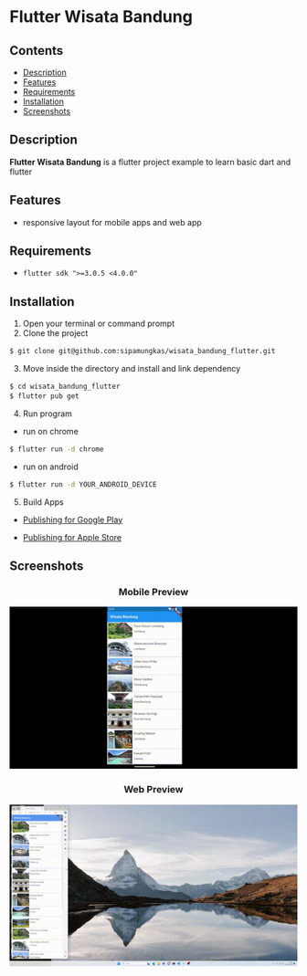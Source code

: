 # Flutter Wisata Bandung

## Contents

- [Description](#description)
- [Features](#features)
- [Requirements](#requirements)
- [Installation](#installation)
- [Screenshots](#screenshots)

## Description

**Flutter Wisata Bandung** is a flutter project example to learn basic dart and flutter

## Features

- responsive layout for mobile apps and web app

## Requirements

- `flutter sdk ">=3.0.5 <4.0.0"`

## Installation

1. Open your terminal or command prompt
2. Clone the project

```bash
$ git clone git@github.com:sipamungkas/wisata_bandung_flutter.git
```

3. Move inside the directory and install and link dependency

```bash
$ cd wisata_bandung_flutter
$ flutter pub get
```

4. Run program

- run on chrome

```bash
$ flutter run -d chrome
```

- run on android

```bash
$ flutter run -d YOUR_ANDROID_DEVICE
```

5. Build Apps

- [Publishing for Google Play](https://docs.flutter.dev/deployment/android)

- [Publishing for Apple Store](https://docs.flutter.dev/deployment/ios)

## Screenshots

<div style="text-align:center">
<h3> Mobile Preview </h3>
<img src="docs/mobile_preview.gif" alt="Flutter Wisata Bandung Mobile Preview" width="600"/>
<h3> Web Preview </h3>
<img src="docs/web_preview.gif" alt="Flutter Wisata Bandung Web Preview" width="600"/>
</div>
